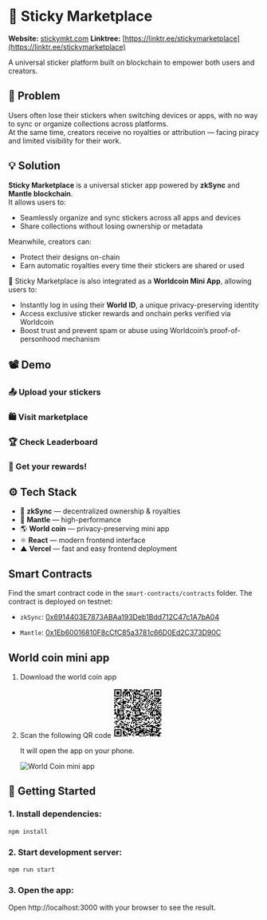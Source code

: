 # 🧲 Sticky Marketplace

**Website:** [stickymkt.com](https://stickers-app-xi.vercel.app/)
**Linktree:** [https://linktr.ee/stickymarketplace](https://linktr.ee/stickymarketplace)

A universal sticker platform built on blockchain to empower both users and creators.

## 📌 Problem

Users often lose their stickers when switching devices or apps, with no way to sync or organize collections across platforms.  
At the same time, creators receive no royalties or attribution — facing piracy and limited visibility for their work.

## 💡 Solution

**Sticky Marketplace** is a universal sticker app powered by **zkSync** and **Mantle blockchain**.  
It allows users to:

- Seamlessly organize and sync stickers across all apps and devices
- Share collections without losing ownership or metadata

Meanwhile, creators can:

- Protect their designs on-chain
- Earn automatic royalties every time their stickers are shared or used

💫 Sticky Marketplace is also integrated as a **Worldcoin Mini App**, allowing users to:

- Instantly log in using their **World ID**, a unique privacy-preserving identity
- Access exclusive sticker rewards and onchain perks verified via Worldcoin
- Boost trust and prevent spam or abuse using Worldcoin’s proof-of-personhood mechanism

## 📽 Demo

### 📤 Upload your stickers

### 🛍️ Visit marketplace

### 🏆 Check Leaderboard

### 🎁 Get your rewards!

## ⚙️ Tech Stack

- 🧠 **zkSync** — decentralized ownership & royalties
- 🚀 **Mantle** — high-performance
- 🌎 **World coin** — privacy-preserving mini app
- ⚛️ **React** — modern frontend interface
- ▲ **Vercel** — fast and easy frontend deployment

## Smart Contracts

Find the smart contract code in the `smart-contracts/contracts` folder.
The contract is deployed on testnet:

- `zkSync`: [0x6914403E7873ABAa193Deb1Bdd712C47c1A7bA04](https://sepolia.explorer.zksync.io/address/0x6914403E7873ABAa193Deb1Bdd712C47c1A7bA04)

- `Mantle`: [0x1Eb60016810F8cCfC85a3781c66D0Ed2C373D90C](https://explorer.sepolia.mantle.xyz/address/0x1Eb60016810F8cCfC85a3781c66D0Ed2C373D90C)

## World coin mini app

1. Download the world coin app
2. Scan the following QR code
   <img src="docs/images-demo/world-coin-mini-app.png" alt="World Coin mini app QR" width="100" />

   It will open the app on your phone.

   <img src="docs/images-demo/mini-app.gif" alt="World Coin mini app " width="300" />

## 🚀 Getting Started

### 1. Install dependencies:

```bash
npm install
```

### 2. Start development server:

```bash
npm run start
```

### 3. Open the app:

Open http://localhost:3000 with your browser to see the result.
